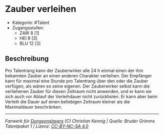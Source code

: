 <!---
Dies ist ein Fanwerk für DUNGEONSLAYERS (C) von Christian Kennig

Quellen:      [Bruder Grimms Talentpaket 1](https://www.f-space.de/ds4/downloads.html)
              [Talentbeschreibungen](https://www.f-space.de/ds4/tools-talentcards.html)
License:      [CC-BY-NC-SA 4.0](https://creativecommons.org/licenses/by-nc-sa/4.0/deed.de)
Richtlinien:  [Fanwerkrichtlinien](https://www.dungeonslayers.net/fanwerk-richtlinien/)
Autor:        Zauberlehrling
-->

  
# Zauber verleihen  
- Kategorie: #Talent  
- Zugangsstufen:  
  - ZAW 8 [1]  
  - HEI 8 [3]  
  - BLU 12 [3]  

## Beschreibung  
Pro Talentrang kann der Zauberwirker alle 24 h einmal einen der ihm bekannten Zauber an einen anderen Charakter verleihen. Der Empfänger kann für maximal eine Stunde pro Talentrang über den oder die Zauber verfügen, als wären es seine eigenen. Der Zauberwirker selbst kann die verliehenen Zauber für diesen Zeitraum nicht anwenden, und er kann sie sich auch vor Ablauf der Verleihdauer nicht zurückholen. Er kann aber beim Verleih die Dauer auf einen beliebigen Zeitraum kleiner als die Maximaldauer beschränken.


___  
*Fanwerk für [Dungeonslayers](https://www.dungeonslayers.net/) (C) Christian Kennig | Quelle: Bruder Grimms Talentpaket 1 | Lizenz: [CC-BY-NC-SA 4.0](https://creativecommons.org/licenses/by-nc-sa/4.0/deed.de)*  